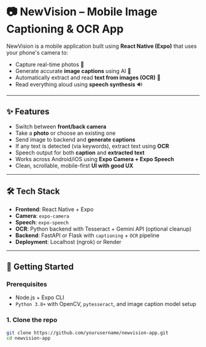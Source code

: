 # 📷 NewVision – Mobile Image Captioning & OCR App

NewVision is a mobile application built using **React Native (Expo)** that uses your phone's camera to:

- Capture real-time photos 📸  
- Generate accurate **image captions** using AI 🤖  
- Automatically extract and read **text from images (OCR)** 📖  
- Read everything aloud using **speech synthesis** 🔊  

---

## ✨ Features

- Switch between **front/back camera**
- Take a **photo** or choose an existing one
- Send image to backend and **generate captions**
- If any text is detected (via keywords), extract text using **OCR**
- Speech output for both **caption** and **extracted text**
- Works across Android/iOS using **Expo Camera + Expo Speech**
- Clean, scrollable, mobile-first **UI with good UX**

---

## 🛠 Tech Stack

- **Frontend**: React Native + Expo  
- **Camera**: `expo-camera`  
- **Speech**: `expo-speech`  
- **OCR**: Python backend with Tesseract + Gemini API (optional cleanup)
- **Backend**: FastAPI or Flask with `captioning` + `OCR` pipeline  
- **Deployment**: Localhost (ngrok) or Render

---

## 🚀 Getting Started

### Prerequisites

- Node.js + Expo CLI
- `Python 3.8+` with OpenCV, `pytesseract`, and image caption model setup

### 1. Clone the repo

```bash
git clone https://github.com/yourusername/newvision-app.git
cd newvision-app
